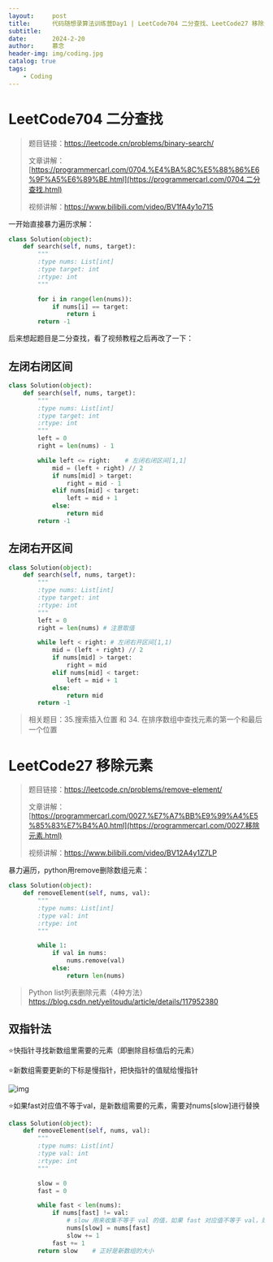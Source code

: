 ```yaml
---
layout:     post   				    
title:      代码随想录算法训练营Day1 | LeetCode704 二分查找、LeetCode27 移除元素
subtitle:   
date:       2024-2-20				
author:     慕念 						
header-img: img/coding.jpg
catalog: true 						
tags:								
    - Coding
---
```


# LeetCode704 二分查找

> 题目链接：https://leetcode.cn/problems/binary-search/
>
> 文章讲解：[https://programmercarl.com/0704.%E4%BA%8C%E5%88%86%E6%9F%A5%E6%89%BE.html](https://programmercarl.com/0704.二分查找.html)
>
> 视频讲解：https://www.bilibili.com/video/BV1fA4y1o715

一开始直接暴力遍历求解：

```python
class Solution(object):
    def search(self, nums, target):
        """
        :type nums: List[int]
        :type target: int
        :rtype: int
        """

        for i in range(len(nums)):
            if nums[i] == target:
                return i
        return -1
```

后来想起题目是二分查找，看了视频教程之后再改了一下：

## 左闭右闭区间

```python
class Solution(object):
    def search(self, nums, target):
        """
        :type nums: List[int]
        :type target: int
        :rtype: int
        """
        left = 0
        right = len(nums) - 1

        while left <= right: 	# 左闭右闭区间[1,1]
            mid = (left + right) // 2
            if nums[mid] > target:
                right = mid - 1 
            elif nums[mid] < target:
                left = mid + 1
            else:
                return mid
        return -1
```

## 左闭右开区间

```python
class Solution(object):
    def search(self, nums, target):
        """
        :type nums: List[int]
        :type target: int
        :rtype: int
        """
        left = 0
        right = len(nums) # 注意取值

        while left < right: # 左闭右开区间[1,1)
            mid = (left + right) // 2
            if nums[mid] > target:
                right = mid 
            elif nums[mid] < target:
                left = mid + 1
            else:
                return mid
        return -1
```



> 相关题目：35.搜索插入位置 和 34. 在排序数组中查找元素的第一个和最后一个位置 



# LeetCode27 移除元素

> 题目链接：https://leetcode.cn/problems/remove-element/ 
>
> 文章讲解：[https://programmercarl.com/0027.%E7%A7%BB%E9%99%A4%E5%85%83%E7%B4%A0.html](https://programmercarl.com/0027.移除元素.html)
>
> 视频讲解：https://www.bilibili.com/video/BV12A4y1Z7LP 

暴力遍历，python用remove删除数组元素：

```python
class Solution(object):
    def removeElement(self, nums, val):
        """
        :type nums: List[int]
        :type val: int
        :rtype: int
        """

        while 1:
            if val in nums:
                nums.remove(val)
            else:
                return len(nums)
```

> Python list列表删除元素（4种方法）https://blog.csdn.net/yelitoudu/article/details/117952380

## 双指针法

⭐快指针寻找新数组里需要的元素（即删除目标值后的元素）

⭐新数组需要更新的下标是慢指针，把快指针的值赋给慢指针

![img](https://munian-1308672375.cos.ap-shanghai.myqcloud.com/images/202402210107565.gif)

⭐如果fast对应值不等于val，是新数组需要的元素，需要对nums[slow]进行替换

```python
class Solution(object):
    def removeElement(self, nums, val):
        """
        :type nums: List[int]
        :type val: int
        :rtype: int
        """

        slow = 0
        fast = 0

        while fast < len(nums):
            if nums[fast] != val:
                # slow 用来收集不等于 val 的值，如果 fast 对应值不等于 val，则把它与 slow 替换
                nums[slow] = nums[fast] 
                slow += 1
            fast += 1 
        return slow    # 正好是新数组的大小
```


